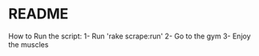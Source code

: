 # README

How to Run the script:
  1- Run 'rake scrape:run'
  2- Go to the gym
  3- Enjoy the muscles
